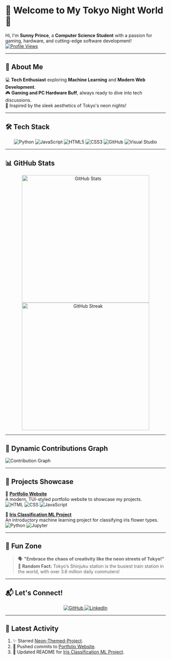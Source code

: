 # 🌌 Welcome to My Tokyo Night World 🌆  
Hi, I'm **Sunny Prince**, a **Computer Science Student** with a passion for gaming, hardware, and cutting-edge software development!  
[![Profile Views](https://komarev.com/ghpvc/?username=Shunshoq&color=blueviolet)](https://github.com/Shunshoq)  

---

## 🌟 About Me  
💻 **Tech Enthusiast** exploring **Machine Learning** and **Modern Web Development**.  
🎮 **Gaming and PC Hardware Buff**, always ready to dive into tech discussions.  
🌌 Inspired by the sleek aesthetics of Tokyo's neon nights!  

---

## 🛠 Tech Stack  
<p align="center">
  <img src="https://img.shields.io/badge/Python-3776AB?style=flat-square&logo=python&logoColor=white" alt="Python"/>
  <img src="https://img.shields.io/badge/JavaScript-F7DF1E?style=flat-square&logo=javascript&logoColor=black" alt="JavaScript"/>
  <img src="https://img.shields.io/badge/HTML5-E34F26?style=flat-square&logo=html5&logoColor=white" alt="HTML5"/>
  <img src="https://img.shields.io/badge/CSS3-1572B6?style=flat-square&logo=css3&logoColor=white" alt="CSS3"/>
  <img src="https://img.shields.io/badge/GitHub-181717?style=flat-square&logo=github&logoColor=white" alt="GitHub"/>
  <img src="https://img.shields.io/badge/Visual_Studio-5C2D91?style=flat-square&logo=visualstudio&logoColor=white" alt="Visual Studio"/>
</p>

---

## 📊 GitHub Stats  

<div align="center">
  <img src="https://github-readme-stats.vercel.app/api?username=Shunshoq&show_icons=true&theme=tokyonight&hide=prs&count_private=true" width="400px" alt="GitHub Stats"/>
  <img src="https://github-readme-streak-stats.herokuapp.com/?user=Shunshoq&theme=tokyonight" width="400px" alt="GitHub Streak"/>
</div>

---

## 🌌 Dynamic Contributions Graph  
![Contribution Graph](https://github-readme-activity-graph.vercel.app/graph?username=Shunshoq&theme=tokyo-night&hide_border=true)

---

## 🚀 Projects Showcase  
🌟 **[Portfolio Website](https://github.com/Shunshoq/portfolio-showcase)**  
A modern, TUI-styled portfolio website to showcase my projects.  
![HTML](https://img.shields.io/badge/HTML-E34F26?style=flat-square&logo=html5&logoColor=white)
![CSS](https://img.shields.io/badge/CSS-1572B6?style=flat-square&logo=css3&logoColor=white)
![JavaScript](https://img.shields.io/badge/JavaScript-F7DF1E?style=flat-square&logo=javascript&logoColor=black)

🤖 **[Iris Classification ML Project](https://github.com/Shunshoq/iris-classifier)**  
An introductory machine learning project for classifying iris flower types.  
![Python](https://img.shields.io/badge/Python-3776AB?style=flat-square&logo=python&logoColor=white)
![Jupyter](https://img.shields.io/badge/Jupyter-FA0F00?style=flat-square&logo=jupyter&logoColor=white)

---

## 🎉 Fun Zone  
> 🗣️ **"Embrace the chaos of creativity like the neon streets of Tokyo!"**  
🎴 **Random Fact:** Tokyo’s Shinjuku station is the busiest train station in the world, with over 3.6 million daily commuters!  

---

## 📬 Let's Connect!  
<p align="center">
  <a href="https://github.com/Shunshoq" target="_blank">
    <img src="https://img.shields.io/badge/GitHub-181717?style=flat-square&logo=github&logoColor=white" alt="GitHub"/>
  </a>
  <a href="https://www.linkedin.com/in/your-profile" target="_blank">
    <img src="https://img.shields.io/badge/LinkedIn-0077B5?style=flat-square&logo=linkedin&logoColor=white" alt="LinkedIn"/>
  </a>
</p>

---

## 🚀 Latest Activity  
<!--START_SECTION:activity-->
1. ✨ Starred [Neon-Themed-Project](https://github.com/example-repo).  
2. 🚀 Pushed commits to [Portfolio Website](https://github.com/Shunshoq/portfolio-showcase).  
3. 📝 Updated README for [Iris Classification ML Project](https://github.com/Shunshoq/iris-classifier).  
<!--END_SECTION:activity-->
